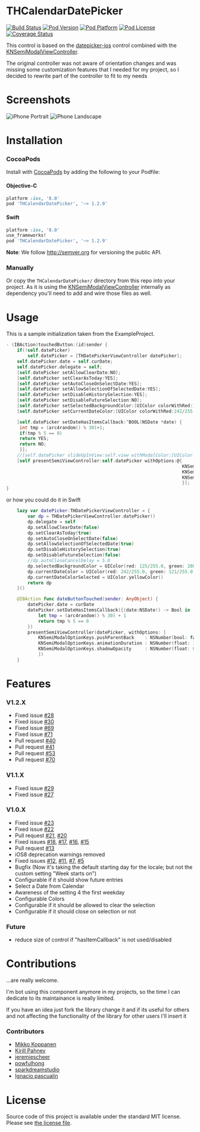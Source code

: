 THCalendarDatePicker
===

[![Build Status](https://travis-ci.org/hons82/THCalendarDatePicker.png)](https://travis-ci.org/hons82/THCalendarDatePicker)
[![Pod Version](http://img.shields.io/cocoapods/v/THCalendarDatePicker.svg?style=flat)](http://cocoadocs.org/docsets/THCalendarDatePicker/)
[![Pod Platform](http://img.shields.io/cocoapods/p/THCalendarDatePicker.svg?style=flat)](http://cocoadocs.org/docsets/THCalendarDatePicker/)
[![Pod License](http://img.shields.io/cocoapods/l/THCalendarDatePicker.svg?style=flat)](http://opensource.org/licenses/MIT)
[![Coverage Status](https://coveralls.io/repos/hons82/THCalendarDatePicker/badge.svg)](https://coveralls.io/r/hons82/THCalendarDatePicker)

This control is based on the [datepicker-ios](https://github.com/ccwasden/datepicker-ios) control combined with the [KNSemiModalViewController](https://github.com/kentnguyen/KNSemiModalViewController).

The original controller was not aware of orientation changes and was missing some customization features that I needed for my project, so I decided to rewrite part of the controller to fit to my needs

# Screenshots

![iPhone Portrait](/Screenshots/Screenshot1.png?raw=true)
![iPhone Landscape](/Screenshots/Screenshot2.png?raw=true)

# Installation

### CocoaPods

Install with [CocoaPods](http://cocoapods.org) by adding the following to your Podfile:

#### Objective-C

``` ruby
platform :ios, '8.0'
pod 'THCalendarDatePicker', '~> 1.2.9'
```
#### Swift

``` ruby
platform :ios, '8.0'
use_frameworks!
pod 'THCalendarDatePicker', '~> 1.2.9'
```

**Note**: We follow http://semver.org for versioning the public API.

### Manually

Or copy the `THCalendarDatePicker/` directory from this repo into your project. As it is using the [KNSemiModalViewController](https://github.com/kentnguyen/KNSemiModalViewController) internally as dependency you'll need to add and wire those files as well.

# Usage

This is a sample initialization taken from the ExampleProject.

```objective-c
- (IBAction)touchedButton:(id)sender {
    if(!self.datePicker)
        self.datePicker = [THDatePickerViewController datePicker];
    self.datePicker.date = self.curDate;
    self.datePicker.delegate = self;
    [self.datePicker setAllowClearDate:NO];
    [self.datePicker setClearAsToday:YES];
    [self.datePicker setAutoCloseOnSelectDate:YES];
    [self.datePicker setAllowSelectionOfSelectedDate:YES];
    [self.datePicker setDisableHistorySelection:YES];
    [self.datePicker setDisableFutureSelection:NO];
    [self.datePicker setSelectedBackgroundColor:[UIColor colorWithRed:125/255.0 green:208/255.0 blue:0/255.0 alpha:1.0]];
    [self.datePicker setCurrentDateColor:[UIColor colorWithRed:242/255.0 green:121/255.0 blue:53/255.0 alpha:1.0]];

    [self.datePicker setDateHasItemsCallback:^BOOL(NSDate *date) {
     int tmp = (arc4random() % 30)+1;
     if(tmp % 5 == 0)
     return YES;
     return NO;
     }];
    //[self.datePicker slideUpInView:self.view withModalColor:[UIColor lightGrayColor]];
    [self presentSemiViewController:self.datePicker withOptions:@{
                                                                  KNSemiModalOptionKeys.pushParentBack    : @(NO),
                                                                  KNSemiModalOptionKeys.animationDuration : @(1.0),
                                                                  KNSemiModalOptionKeys.shadowOpacity     : @(0.3),
                                                                  }];
}

```

or how you could do it in Swift

```Swift
    lazy var datePicker:THDatePickerViewController = {
        var dp = THDatePickerViewController.datePicker()
        dp.delegate = self
        dp.setAllowClearDate(false)
        dp.setClearAsToday(true)
        dp.setAutoCloseOnSelectDate(false)
        dp.setAllowSelectionOfSelectedDate(true)
        dp.setDisableHistorySelection(true)
        dp.setDisableFutureSelection(false)
        //dp.autoCloseCancelDelay = 5.0
        dp.selectedBackgroundColor = UIColor(red: 125/255.0, green: 208/255.0, blue: 0/255.0, alpha: 1.0)
        dp.currentDateColor = UIColor(red: 242/255.0, green: 121/255.0, blue: 53/255.0, alpha: 1.0)
        dp.currentDateColorSelected = UIColor.yellowColor()
        return dp
    }()

    @IBAction func dateButtonTouched(sender: AnyObject) {
        datePicker.date = curDate
        datePicker.setDateHasItemsCallback({(date:NSDate!) -> Bool in
            let tmp = (arc4random() % 30) + 1
            return tmp % 5 == 0
        })
        presentSemiViewController(datePicker, withOptions: [
            KNSemiModalOptionKeys.pushParentBack    : NSNumber(bool: false),
            KNSemiModalOptionKeys.animationDuration : NSNumber(float: 1.0),
            KNSemiModalOptionKeys.shadowOpacity     : NSNumber(float: 0.3)
            ])
    }
```

# Features

### V1.2.X

- Fixed issue [#28](https://github.com/hons82/THCalendarDatePicker/issues/28)
- Fixed issue [#30](https://github.com/hons82/THCalendarDatePicker/issues/30)
- Fixed issue [#69](https://github.com/hons82/THCalendarDatePicker/issues/69)
- Fixed issue [#71](https://github.com/hons82/THCalendarDatePicker/issues/71)
- Pull request [#40](https://github.com/hons82/THCalendarDatePicker/pull/40)
- Pull request [#41](https://github.com/hons82/THCalendarDatePicker/pull/41)
- Pull request [#53](https://github.com/hons82/THCalendarDatePicker/pull/53) 
- Pull request [#70](https://github.com/hons82/THCalendarDatePicker/pull/70) 

### V1.1.X

- Fixed issue [#29](https://github.com/hons82/THCalendarDatePicker/issues/29)
- Fixed issue [#27](https://github.com/hons82/THCalendarDatePicker/issues/27)

### V1.0.X

- Fixed issue [#23](https://github.com/hons82/THCalendarDatePicker/issues/23) 
- Fixed issue [#22](https://github.com/hons82/THCalendarDatePicker/issues/22) 
- Pull request [#21](https://github.com/hons82/THCalendarDatePicker/pull/21), [#20](https://github.com/hons82/THCalendarDatePicker/pull/20) 
- Fixed issues [#18](https://github.com/hons82/THCalendarDatePicker/issues/18), [#17](https://github.com/hons82/THCalendarDatePicker/issues/17), [#16](https://github.com/hons82/THCalendarDatePicker/issues/16), [#15](https://github.com/hons82/THCalendarDatePicker/issues/15) 
- Pull request [#13](https://github.com/hons82/THCalendarDatePicker/pull/13)
- iOS8 deprecation warnings removed
- Fixed issues [#12](https://github.com/hons82/THCalendarDatePicker/issues/12), [#11](https://github.com/hons82/THCalendarDatePicker/issues/11), [#7](https://github.com/hons82/THCalendarDatePicker/issues/7), [#5](https://github.com/hons82/THCalendarDatePicker/issues/5) 
- Bugfix (Now it's taking the default starting day for the locale; but not the custom setting "Week starts on")
- Configurable if it should show future entries 
- Select a Date from Calendar
- Awareness of the setting 4 the first weekday
- Configurable Colors
- Configurable if it should be allowed to clear the selection
- Configurable if it should close on selection or not

### Future

- reduce size of control if "hasItemCallback" is not used/disabled

# Contributions

...are really welcome. 

I'm bot using this component anymore in my projects, so the time I can dedicate to its maintainance is really limited. 

If you have an idea just fork the library change it and if its useful for others and not affecting the functionality of the library for other users I'll insert it

### Contributors

- [Mikko Koppanen](https://github.com/mkoppanen)
- [Kirill Pahnev](https://github.com/pahnev)
- [jeremiescheer](https://github.com/jeremiescheer)
- [powfulhong](https://github.com/powfulhong)
- [sparkdreamstudio](https://github.com/sparkdreamstudio)
- [Ignacio pascualin](https://github.com/pascualin)

# License

Source code of this project is available under the standard MIT license. Please see [the license file](LICENSE.md).